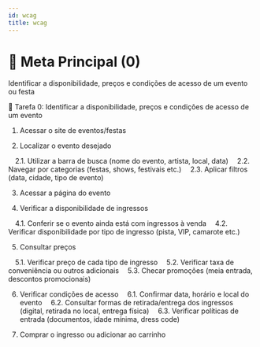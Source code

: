 ```yaml
---
id: wcag
title: wcag
---
```


# 🎯 Meta Principal (0)

Identificar a disponibilidade, preços e condições de acesso de um evento ou festa

🧩 Tarefa 0: Identificar a disponibilidade, preços e condições de acesso de um evento
 1. Acessar o site de eventos/festas

 2. Localizar o evento desejado

 2.1. Utilizar a barra de busca (nome do evento, artista, local, data)
 2.2. Navegar por categorias (festas, shows, festivais etc.)
 2.3. Aplicar filtros (data, cidade, tipo de evento)

 3. Acessar a página do evento

 4. Verificar a disponibilidade de ingressos

 4.1. Conferir se o evento ainda está com ingressos à venda
 4.2. Verificar disponibilidade por tipo de ingresso (pista, VIP, camarote etc.)

 5. Consultar preços

 5.1. Verificar preço de cada tipo de ingresso
 5.2. Verificar taxa de conveniência ou outros adicionais
 5.3. Checar promoções (meia entrada, descontos promocionais)

 6. Verificar condições de acesso
 6.1. Confirmar data, horário e local do evento
 6.2. Consultar formas de retirada/entrega dos ingressos (digital, retirada no local, entrega física)
 6.3. Verificar políticas de entrada (documentos, idade mínima, dress code)

 7. Comprar o ingresso ou adicionar ao carrinho





























